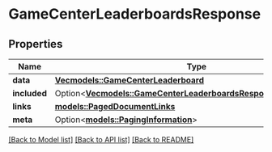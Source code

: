 # GameCenterLeaderboardsResponse

## Properties

Name | Type | Description | Notes
------------ | ------------- | ------------- | -------------
**data** | [**Vec<models::GameCenterLeaderboard>**](GameCenterLeaderboard.md) |  | 
**included** | Option<[**Vec<models::GameCenterLeaderboardsResponseIncludedInner>**](GameCenterLeaderboardsResponse_included_inner.md)> |  | [optional]
**links** | [**models::PagedDocumentLinks**](PagedDocumentLinks.md) |  | 
**meta** | Option<[**models::PagingInformation**](PagingInformation.md)> |  | [optional]

[[Back to Model list]](../README.md#documentation-for-models) [[Back to API list]](../README.md#documentation-for-api-endpoints) [[Back to README]](../README.md)


